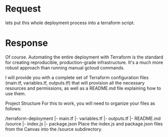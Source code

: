 # Request

lets put this whole deployment process into a terraform script.

# Response

Of course. Automating the entire deployment with Terraform is the standard for creating reproducible, production-grade infrastructure. It's a much more robust approach than running manual gcloud commands.

I will provide you with a complete set of Terraform configuration files (main.tf, variables.tf, outputs.tf) that will provision all the necessary resources and permissions, as well as a README.md file explaining how to use them.

Project Structure
For this to work, you will need to organize your files as follows:

/terraform-deployment
  |- main.tf
  |- variables.tf
  |- outputs.tf
  |- README.md
  /source
    |- index.js
    |- package.json
Place the index.js and package.json files from the Canvas into the /source subdirectory.

